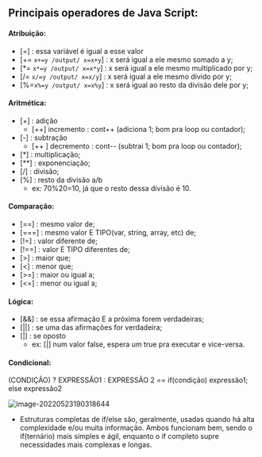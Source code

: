 ## Principais operadores de Java Script:

#### Atribuição:

+ [=] : essa variável é igual a esse valor
+ [+=  `x+=y /output/ x=x+y`] : x será igual a ele mesmo somado a y;
+ [*= `x*=y /output/ x=x*y`] : x será igual a ele mesmo multiplicado por y;
+ [/=  `x/=y /output/ x=x/y`] : x será igual a ele mesmo divido por y;
+ [%=`x%=y /output/ x=x%y`] : x será igual ao resto da divisão dele por y; 



#### Aritmética:

+ [+] : adição
  + [++] incremento : cont++ (adiciona 1; bom pra loop ou contador);
+ [-] : subtração
  + [++ ] decremento : cont-- (subtrai 1; bom pra loop ou contador);
+ [*] : multiplicação;
+ [**] : exponenciação;
+ [/] : divisão;
+ [%] : resto da divisão a/b
  + ex: 70%20=10, já que o resto dessa divisão é 10. 



#### Comparação:

+ [==] : mesmo valor de;
+ [===] : mesmo valor E TIPO(var, string, array, etc) de;
+ [!=] : valor diferente de;
+ [!==] : valor E TIPO diferentes de;
+ [>] : maior que;
+ [<] : menor que;
+ [>=] : maior ou igual a;
+ [<=] : menor ou igual a;



#### Lógica:

+ [&&] : se essa afirmação E a próxima forem verdadeiras;
+ [||] : se uma das afirmações for verdadeira;
+ [|] : se oposto
  + ex: [|] num valor false, espera um true pra executar e vice-versa.



#### Condicional:

(CONDIÇÃO) ? EXPRESSÃO1 : EXPRESSÃO 2 == if(condição) expressão1;   else expressão2

![image-20220523190318644](C:\Users\Lipe\AppData\Roaming\Typora\typora-user-images\image-20220523190318644.png)





+ Estruturas completas de if/else são, geralmente, usadas quando há alta complexidade e/ou muita informação. Ambos funcionam bem, sendo o if(ternário) mais simples e ágil, enquanto o if completo supre necessidades mais complexas e longas.


